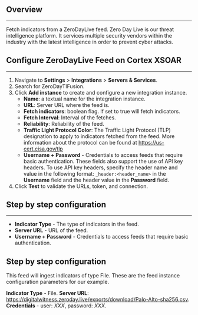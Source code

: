## Overview
---

Fetch indicators from a ZeroDayLive feed.
Zero Day Live is our threat intelligence platform. It services multiple security vendors within the industry with the latest intelligence in order to prevent cyber attacks.  

## Configure ZeroDayLive Feed on Cortex XSOAR
---


1. Navigate to __Settings__ > __Integrations__ > __Servers & Services__.
2. Search for ZeroDayTIFusion.
3. Click __Add instance__ to create and configure a new integration instance.
    * __Name__: a textual name for the integration instance.
    * __URL__: Server URL where the feed is.
    * __Fetch indicators__: boolean flag. If set to true will fetch indicators.
    * __Fetch Interval__: Interval of the fetches.
    * __Reliability__: Reliability of the feed. 
    * __Traffic Light Protocol Color__: The Traffic Light Protocol (TLP) designation to apply to indicators fetched from the feed. More information about the protocol can be found at https://us-cert.cisa.gov/tlp
    * __Username + Password__ - Credentials to access feeds that require basic authentication. 
These fields also support the use of API key headers. To use API key headers, specify the header name and value in the following format:
`_header:<header_name>` in the **Username** field and the header value in the **Password** field.
4. Click __Test__ to validate the URLs, token, and connection.


## Step by step configuration
---

* **Indicator Type** - The type of indicators in the feed.
* **Server URL** - URL of the feed.
* **Username + Password** - Credentials to access feeds that require basic authentication. 

## Step by step configuration

This feed will ingest indicators of type File. These are the feed instance configuration
parameters for our example.

**Indicator Type** - File.
**Server URL**: https://digitalwitness.zeroday.live/exports/download/Palo-Alto-sha256.csv.
**Credentials** - user: *XXX*, password: *XXX*.

